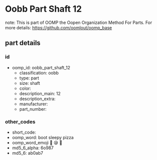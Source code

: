 # Oobb Part Shaft 12  

note: This is part of OOMP the Oopen Organization Method For Parts. For more details: https://github.com/oomlout/oomp_base

##  part details





### id
* oomp_id: oobb_part_shaft_12
  * classification: oobb
  * type: part
  * size: shaft
  * color: 
  * description_main: 12
  * description_extra: 
  * manufacturer: 
  * part_number: 

### other_codes
* short_code: 
* oomp_word: boot sleepy pizza
* oomp_word_emoji :boot: :sleepy: :pizza:
* md5_6_alpha: 6o987
* md5_6: ab0ab7